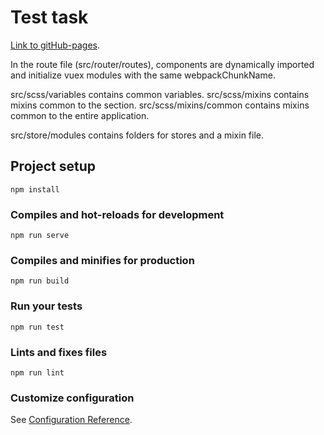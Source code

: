 # Test task

[Link to gitHub-pages](https://trrif.github.io/test-task/).


In the route file (src/router/routes), components are dynamically imported and initialize vuex modules with the same webpackChunkName.

src/scss/variables contains common variables.
src/scss/mixins contains mixins common to the section.
src/scss/mixins/common contains mixins common to the entire application.

src/store/modules contains folders for stores and a mixin file.

## Project setup
```
npm install
```

### Compiles and hot-reloads for development
```
npm run serve
```

### Compiles and minifies for production
```
npm run build
```

### Run your tests
```
npm run test
```

### Lints and fixes files
```
npm run lint
```

### Customize configuration
See [Configuration Reference](https://cli.vuejs.org/config/).
